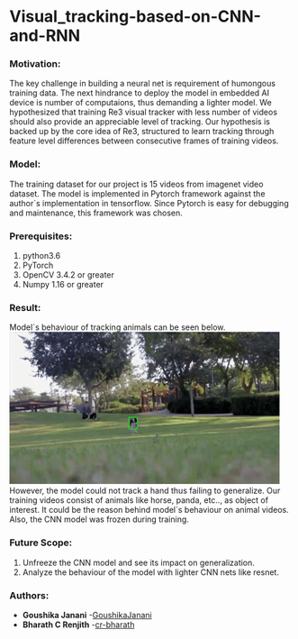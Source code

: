 # Visual_tracking-based-on-CNN-and-RNN
### Motivation:
The key challenge in building a neural net is requirement of humongous training data. The next hindrance to deploy the model in embedded AI device is number of computaions,
thus demanding a lighter model. We hypothesized that training Re3 visual tracker with less number of videos should also provide an appreciable level of tracking. Our 
hypothesis is backed up by the core idea of Re3, structured to learn tracking through feature level differences between consecutive frames of training videos.

### Model:
The training dataset for our project is 15 videos from imagenet video dataset. The model is implemented in Pytorch framework against the author\`s implementation in tensorflow.
Since Pytorch is easy for debugging and maintenance, this framework was chosen. 

### Prerequisites:
1. python3.6
2. PyTorch
3. OpenCV 3.4.2 or greater
4. Numpy 1.16 or greater

### Result:
Model\`s behaviour of tracking animals can be seen below. 
![](dog.gif)
However, the model could not track a hand thus failing to generalize. Our training videos consist of animals like horse, panda,
etc.., as object of interest. It could be the reason behind model\`s behaviour on animal videos. Also, the CNN model was frozen during training.

### Future Scope:
1) Unfreeze the CNN model and see its impact on generalization.
2) Analyze the behaviour of the model with lighter CNN nets like resnet.

### Authors:
* **Goushika Janani** -[GoushikaJanani](https://github.com/GoushikaJanani)
* **Bharath C Renjith** -[cr-bharath](https://github.com/cr-bharath)
